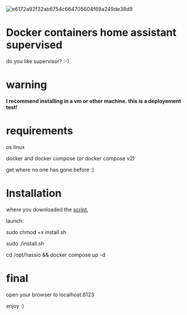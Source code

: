 ![e6172a92f32ab6754c664705604f69a249de38d9](https://user-images.githubusercontent.com/68069659/160297164-84b0686f-78e4-4507-b38a-d50072fdd2b2.gif)

# Docker containers home assistant supervised

do you like supervisor? :-)

# warning

**I recommend installing in a vm or other machine. this is a deployement test!**

# requirements

os linux

docker and docker compose (or docker compose v2)

get where no one has gone before :)

# Installation

where you downloaded the [script](https://github.com/william89731/docker-containers-home-assistant-supervised-/blob/main/install.sh),

launch:

sudo chmod +x install.sh

sudo ./install.sh

cd /opt/hassio && docker compose up -d

# final

open your browser to localhost:8123

enjoy :)



